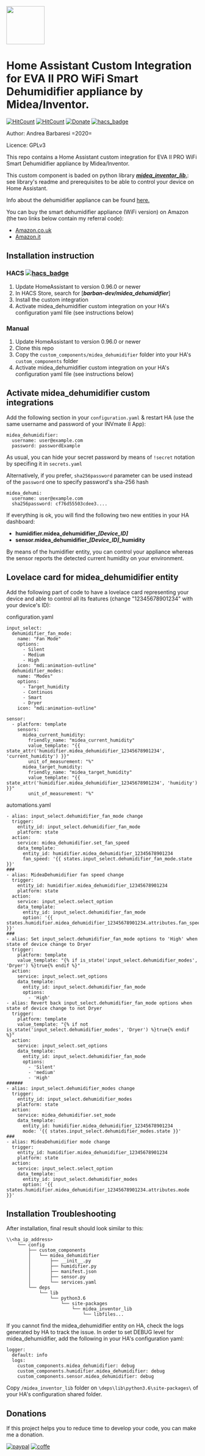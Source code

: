[<img src = "https://github.com/barban-dev/homeassistant-midea-dehumidifier/blob/master/images/ha-logo.png?raw=true" height = "100">](https://www.home-assistant.io/) 
# Home Assistant Custom Integration for EVA II PRO WiFi Smart Dehumidifier appliance by Midea/Inventor.

[![HitCount](http://hits.dwyl.com/barban_dev/homeassistant_midea_dehumidifier.svg)](http://hits.dwyl.com/barban_dev/homeassistant_midea_dehumidifier)
[![HitCount](http://hits.dwyl.com/barban-dev/homeassistant-midea-dehumidifier.svg)](http://hits.dwyl.com/barban-dev/homeassistant-midea-dehumidifier)
[![Donate](https://img.shields.io/badge/Donate-PayPal-green.svg)](https://www.paypal.com/cgi-bin/webscr?cmd=_s-xclick&hosted_button_id=5E7ULVFGCGKU2&source=url)
[![hacs_badge](https://img.shields.io/badge/HACS-Default-orange.svg)](https://github.com/custom-components/hacs)


Author: Andrea Barbaresi =2020=

Licence: GPLv3

This repo contains a Home Assistant custom integration for EVA II PRO WiFi Smart Dehumidifier appliance by Midea/Inventor.

This custom component is baded on python library [***midea_inventor_lib***.](https://github.com/barban-dev/midea_inventor_dehumidifier): see library's readme and prerequisites to be able to control your device on Home Assistant.

Info about the dehumidifier appliance can be found [here.](https://www.inventorappliances.com/dehumidifiers/eva-ii-pro-wi-fi-20l)

You can buy the smart dehumidifier appliance (WiFi version) on Amazon (the two links below contain my referral code):
* [Amazon.co.uk](https://www.amazon.co.uk/gp/product/B07665CCSM/ref=as_li_qf_asin_il_tl?ie=UTF8&tag=barban0d-21&creative=6738&linkCode=as2&creativeASIN=B07665CCSM&linkId=a7408b12a09679586e1816acc3c9d74b)
* [Amazon.it](https://www.amazon.it/gp/product/B075486X31/ref=as_li_tl?ie=UTF8&camp=3414&creative=21718&creativeASIN=B075486X31&linkCode=as2&tag=barban03-21&linkId=33e8ff818aaa4b45f0c320e6661773b2)

## Installation instruction

### HACS [![hacs_badge](https://img.shields.io/badge/HACS-Default-orange.svg)](https://github.com/custom-components/hacs)
1. Update HomeAssistant to version 0.96.0 or newer
2. In HACS Store, search for [***barban-dev/midea_dehumidifier***]
3. Install the custom integration
4. Activate midea_dehumidifier custom integration on your HA's configuration yaml file (see instructions below)

### Manual
1. Update HomeAssistant to version 0.96.0 or newer
2. Clone this repo
3. Copy the `custom_components/midea_dehumidifier` folder into your HA's `custom_components` folder
4. Activate midea_dehumidifier custom integration on your HA's configuration yaml file (see instructions below)


## Activate midea_dehumidifier custom integrations

Add the following section in your ``configuration.yaml`` & restart HA (use the same username and password of your INVmate II App):
```
midea_dehumidifier:
  username: user@example.com
  password: passwordExample
```
As usual, you can hide your secret password by means of ``!secret`` notation by specifing it in ``secrets.yaml``

Alternatively, if you prefer, ``sha256password`` parameter can be used instead of the ``password`` one to specify password's sha-256 hash
```
midea_dehumi:
  username: user@example.com
  sha256password: cf76d55503cdee3....
```

If everything is ok, you will find the following two new entities in your HA dashboard:

* **humidifier.midea_dehumidifier_*[Device_ID]***
* **sensor.midea_dehumidifier_*[Device_ID]*_humidity**

By means of the humidifier entity, you can control your appliance whereas the sensor reports the detected current humidity on your environment.

## Lovelace card for midea_dehumidifier entity

Add the following part of code to have a lovelace card representing your device and able to control all its features (change "12345678901234" with your device's ID):

configuration.yaml
```
input_select:
  dehumidifier_fan_mode:
    name: "Fan Mode"
    options:
      - Silent
      - Medium
      - High
    icon: "mdi:animation-outline"
  dehumidifier_modes:
    name: "Modes"
    options:
      - Target_humidity
      - Continuos
      - Smart
      - Dryer
    icon: "mdi:animation-outline"

sensor:
  - platform: template
    sensors:
      midea_current_humidity:
        friendly_name: "midea_current_humidity"
        value_template: "{{ state_attr('humidifier.midea_dehumidifier_12345678901234', 'current_humidity') }}"
        unit_of_measurement: "%"
      midea_target_humidity:
        friendly_name: "midea_target_humidity"
        value_template: "{{ state_attr('humidifier.midea_dehumidifier_12345678901234', 'humidity') }}"
        unit_of_measurement: "%"
```

automations.yaml
```
- alias: input_select.dehumidifier_fan_mode change
  trigger:
    entity_id: input_select.dehumidifier_fan_mode
    platform: state
  action:
    service: midea_dehumidifier.set_fan_speed
    data_template:
      entity_id: humidifier.midea_dehumidifier_12345678901234
      fan_speed: '{{ states.input_select.dehumidifier_fan_mode.state }}'
###
- alias: MideaDehumidifier fan speed change
  trigger:
    entity_id: humidifier.midea_dehumidifier_12345678901234
    platform: state
  action:
    service: input_select.select_option
    data_template:
      entity_id: input_select.dehumidifier_fan_mode
      option: '{{ states.humidifier.midea_dehumidifier_12345678901234.attributes.fan_speed_mode }}'
###
- alias: Set input_select.dehumidifier_fan_mode options to 'High' when state of device change to Dryer
  trigger:
    platform: template
    value_template: "{% if is_state('input_select.dehumidifier_modes', 'Dryer') %}true{% endif %}"
  action:
    service: input_select.set_options
    data_template:
      entity_id: input_select.dehumidifier_fan_mode
      options: 
        - 'High'
- alias: Revert back input_select.dehumidifier_fan_mode options when state of device change to not Dryer
  trigger:
    platform: template
    value_template: "{% if not is_state('input_select.dehumidifier_modes', 'Dryer') %}true{% endif %}"
  action:
    service: input_select.set_options
    data_template:
      entity_id: input_select.dehumidifier_fan_mode
      options:
        - 'Silent'
        - 'medium'
        - 'High'
######
- alias: input_select.dehumidifier_modes change
  trigger:
    entity_id: input_select.dehumidifier_modes
    platform: state
  action:
    service: midea_dehumidifier.set_mode
    data_template:
      entity_id: humidifier.midea_dehumidifier_12345678901234
      mode: '{{ states.input_select.dehumidifier_modes.state }}'
###
- alias: MideaDehumidifier mode change
  trigger:
    entity_id: humidifier.midea_dehumidifier_12345678901234
    platform: state
  action:
    service: input_select.select_option
    data_template:
      entity_id: input_select.dehumidifier_modes
      option: '{{ states.humidifier.midea_dehumidifier_12345678901234.attributes.mode }}'
```



## Installation Troubleshooting

After installation, final result should look similar to this:
```
\\<ha_ip_address>
    └── config
        ├── custom_components
        │   └── midea_dehumidifier
        │       ├── __init__.py
        │       ├── humidifier.py
        │       ├── manifest.json
        │       ├── sensor.py
        │       └── services.yaml
        └── deps
            └── lib
                └── python3.6
                    └── site-packages
                        └── midea_inventor_lib
                            └── libfiles...
```

If you cannot find the midea_dehumidifier entity on HA, check the logs generated by HA to track the issue.
In order to set DEBUG level for midea_dehumidifier, add the following in your HA's configuration yaml:
```
logger:
  default: info
  logs:
    custom_components.midea_dehumidifier: debug
    custom_components.humidifier.midea_dehumidifier: debug
    custom_components.sensor.midea_dehumidifier: debug
```

Copy ``/midea_inventor_lib`` folder on ``\deps\lib\python3.6\site-packages\`` of your HA's configuration shared folder.




Donations
---------
If this project helps you to reduce time to develop your code, you can make me a donation.

[![paypal](https://www.paypalobjects.com/en_US/i/btn/btn_donateCC_LG.gif)](https://www.paypal.com/cgi-bin/webscr?cmd=_s-xclick&hosted_button_id=5E7ULVFGCGKU2&source=url)
[![coffe](https://www.buymeacoffee.com/assets/img/custom_images/black_img.png)](https://www.buymeacoffee.com/barban)

